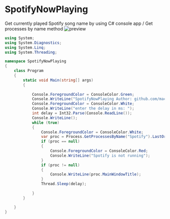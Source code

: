 # SpotifyNowPlaying
Get currently played Spotify song name by using C# console app / Get processes by name method
![preview](https://raw.githubusercontent.com/maciekkoks/SpotifyNowPlaying/main/preview.png)
```cs
using System;
using System.Diagnostics;
using System.Linq;
using System.Threading;

namespace SpotifyNowPlaying
{
    class Program
    {
        static void Main(string[] args)
        {
           
            Console.ForegroundColor = ConsoleColor.Green;
            Console.WriteLine("SpotifyNowPlaying Author: github.com/maciekkoks");
            Console.ForegroundColor = ConsoleColor.White;
            Console.WriteLine("enter the delay in ms: ");
            int delay = Int32.Parse(Console.ReadLine());
            Console.WriteLine();
            while (true)
            {
                Console.ForegroundColor = ConsoleColor.White;
                var proc = Process.GetProcessesByName("Spotify").LastOrDefault(p => !string.IsNullOrWhiteSpace(p.MainWindowTitle));
                if (proc == null)
                {
                    Console.ForegroundColor = ConsoleColor.Red;
                    Console.WriteLine("Spotify is not running");
                }
                if (proc != null)
                {
                    Console.WriteLine(proc.MainWindowTitle);
                }
                Thread.Sleep(delay);
               
            }
        }

    }
}
```
